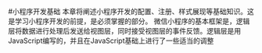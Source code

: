 #小程序开发基础
本章将阐述小程序开发的配置、注册、样式展现等基础知识。这是学习小程序开发的前提，是必须掌握的部分。
微信小程序的基本框架是，逻辑层将数据进行处理后发送给视图层，同时接受视图层的事件反馈。逻辑层是用JavaScript编写的，并且在JavaScript基础上进行了一些适当的调整
